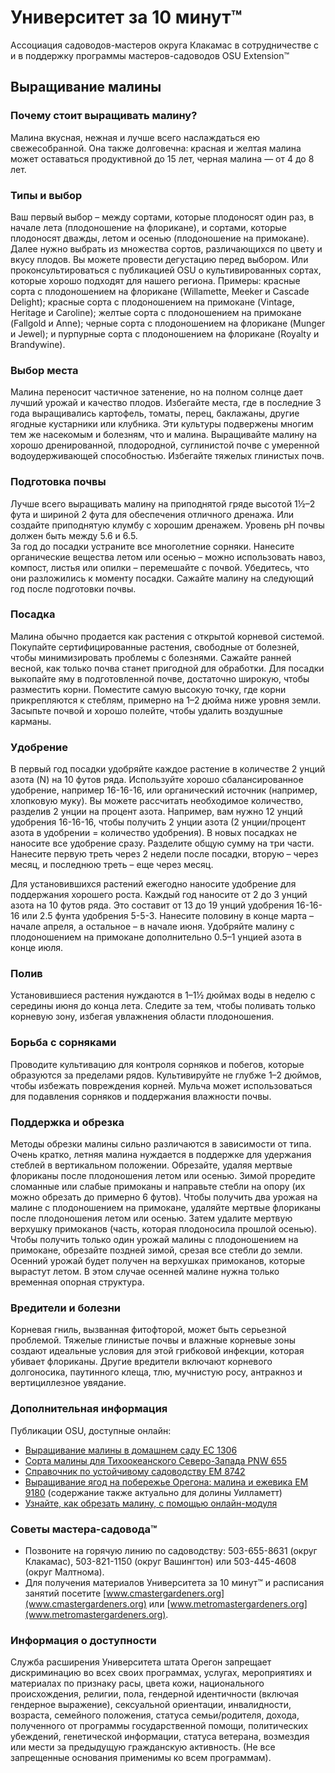 # Университет за 10 минут™  
Ассоциация садоводов-мастеров округа Клакамас в сотрудничестве с и в поддержку программы мастеров-садоводов OSU Extension™  

## Выращивание малины  

### Почему стоит выращивать малину?  
Малина вкусная, нежная и лучше всего наслаждаться ею свежесобранной. Она также долговечна: красная и желтая малина может оставаться продуктивной до 15 лет, черная малина — от 4 до 8 лет.  

### Типы и выбор  
Ваш первый выбор – между сортами, которые плодоносят один раз, в начале лета (плодоношение на флорикане), и сортами, которые плодоносят дважды, летом и осенью (плодоношение на примокане). Далее нужно выбрать из множества сортов, различающихся по цвету и вкусу плодов. Вы можете провести дегустацию перед выбором. Или проконсультироваться с публикацией OSU о культивированных сортах, которые хорошо подходят для нашего региона. Примеры: красные сорта с плодоношением на флорикане (Willamette, Meeker и Cascade Delight); красные сорта с плодоношением на примокане (Vintage, Heritage и Caroline); желтые сорта с плодоношением на примокане (Fallgold и Anne); черные сорта с плодоношением на флорикане (Munger и Jewel); и пурпурные сорта с плодоношением на флорикане (Royalty и Brandywine).  

### Выбор места  
Малина переносит частичное затенение, но на полном солнце дает лучший урожай и качество плодов. Избегайте места, где в последние 3 года выращивались картофель, томаты, перец, баклажаны, другие ягодные кустарники или клубника. Эти культуры подвержены многим тем же насекомым и болезням, что и малина. Выращивайте малину на хорошо дренированной, плодородной, суглинистой почве с умеренной водоудерживающей способностью. Избегайте тяжелых глинистых почв.  

### Подготовка почвы  
Лучше всего выращивать малину на приподнятой гряде высотой 1½–2 фута и шириной 2 фута для обеспечения отличного дренажа. Или создайте приподнятую клумбу с хорошим дренажем. Уровень pH почвы должен быть между 5.6 и 6.5.  
За год до посадки устраните все многолетние сорняки. Нанесите органические вещества летом или осенью – можно использовать навоз, компост, листья или опилки – перемешайте с почвой. Убедитесь, что они разложились к моменту посадки. Сажайте малину на следующий год после подготовки почвы.  

### Посадка  
Малина обычно продается как растения с открытой корневой системой. Покупайте сертифицированные растения, свободные от болезней, чтобы минимизировать проблемы с болезнями. Сажайте ранней весной, как только почва станет пригодной для обработки. Для посадки выкопайте яму в подготовленной почве, достаточно широкую, чтобы разместить корни. Поместите самую высокую точку, где корни прикрепляются к стеблям, примерно на 1–2 дюйма ниже уровня земли. Засыпьте почвой и хорошо полейте, чтобы удалить воздушные карманы.  

### Удобрение  
В первый год посадки удобряйте каждое растение в количестве 2 унций азота (N) на 10 футов ряда. Используйте хорошо сбалансированное удобрение, например 16-16-16, или органический источник (например, хлопковую муку). Вы можете рассчитать необходимое количество, разделив 2 унции на процент азота. Например, вам нужно 12 унций удобрения 16-16-16, чтобы получить 2 унции азота (2 унции/процент азота в удобрении = количество удобрения). В новых посадках не наносите все удобрение сразу. Разделите общую сумму на три части. Нанесите первую треть через 2 недели после посадки, вторую – через месяц, и последнюю треть – еще через месяц.  

Для установившихся растений ежегодно наносите удобрение для поддержания хорошего роста. Каждый год наносите от 2 до 3 унций азота на 10 футов ряда. Это составит от 13 до 19 унций удобрения 16-16-16 или 2.5 фунта удобрения 5-5-3. Нанесите половину в конце марта – начале апреля, а остальное – в начале июня. Удобряйте малину с плодоношением на примокане дополнительно 0.5–1 унцией азота в конце июля.  

### Полив  
Установившиеся растения нуждаются в 1–1½ дюймах воды в неделю с середины июня до конца лета. Следите за тем, чтобы поливать только корневую зону, избегая увлажнения области плодоношения.  

### Борьба с сорняками  
Проводите культивацию для контроля сорняков и побегов, которые образуются за пределами рядов. Культивируйте не глубже 1–2 дюймов, чтобы избежать повреждения корней. Мульча может использоваться для подавления сорняков и поддержания влажности почвы.  

### Поддержка и обрезка  
Методы обрезки малины сильно различаются в зависимости от типа. Очень кратко, летняя малина нуждается в поддержке для удержания стеблей в вертикальном положении. Обрезайте, удаляя мертвые флориканы после плодоношения летом или осенью. Зимой проредите сломанные или слабые примоканы и направьте стебли на опору (их можно обрезать до примерно 6 футов). Чтобы получить два урожая на малине с плодоношением на примокане, удаляйте мертвые флориканы после плодоношения летом или осенью. Затем удалите мертвую верхушку примоканов (часть, которая плодоносила прошлой осенью). Чтобы получить только один урожай малины с плодоношением на примокане, обрезайте поздней зимой, срезая все стебли до земли. Осенний урожай будет получен на верхушках примоканов, которые вырастут летом. В этом случае осенней малине нужна только временная опорная структура.  

### Вредители и болезни  
Корневая гниль, вызванная фитофторой, может быть серьезной проблемой. Тяжелые глинистые почвы и влажные корневые зоны создают идеальные условия для этой грибковой инфекции, которая убивает флориканы. Другие вредители включают корневого долгоносика, паутинного клеща, тлю, мучнистую росу, антракноз и вертициллезное увядание.  

### Дополнительная информация  
Публикации OSU, доступные онлайн:  
- [Выращивание малины в домашнем саду EC 1306](https://extension.oregonstate.edu/)  
- [Сорта малины для Тихоокеанского Северо-Запада PNW 655](https://extension.oregonstate.edu/)  
- [Справочник по устойчивому садоводству EM 8742](https://extension.oregonstate.edu/)  
- [Выращивание ягод на побережье Орегона: малина и ежевика EM 9180](https://extension.oregonstate.edu/) (содержание также актуально для долины Уилламетт)  
- [Узнайте, как обрезать малину, с помощью онлайн-модуля](https://workspace.oregonstate.edu/course/pruning-raspberries?hsLang=en)  

### Советы мастера-садовода™  
- Позвоните на горячую линию по садоводству: 503-655-8631 (округ Клакамас), 503-821-1150 (округ Вашингтон) или 503-445-4608 (округ Малтнома).  
- Для получения материалов Университета за 10 минут™ и расписания занятий посетите [www.cmastergardeners.org](www.cmastergardeners.org) или [www.metromastergardeners.org](www.metromastergardeners.org).  

### Информация о доступности  
Служба расширения Университета штата Орегон запрещает дискриминацию во всех своих программах, услугах, мероприятиях и материалах по признаку расы, цвета кожи, национального происхождения, религии, пола, гендерной идентичности (включая гендерное выражение), сексуальной ориентации, инвалидности, возраста, семейного положения, статуса семьи/родителя, дохода, полученного от программы государственной помощи, политических убеждений, генетической информации, статуса ветерана, возмездия или мести за предыдущую гражданскую активность. (Не все запрещенные основания применимы ко всем программам).